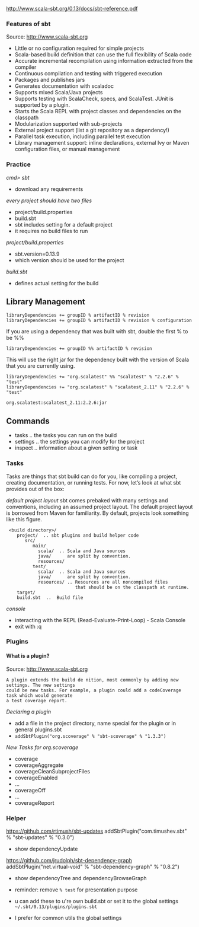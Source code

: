 http://www.scala-sbt.org/0.13/docs/sbt-reference.pdf

### Features of sbt
Source: http://www.scala-sbt.org
- Little or no configuration required for simple projects
- Scala-based build definition that can use the full flexibility of Scala code
- Accurate incremental recompilation using information extracted from the compiler
- Continuous compilation and testing with triggered execution
- Packages and publishes jars
- Generates documentation with scaladoc
- Supports mixed Scala/Java projects
- Supports testing with ScalaCheck, specs, and ScalaTest. JUnit is supported by a plugin.
- Starts the Scala REPL with project classes and dependencies on the classpath
- Modularization supported with sub-projects
- External project support (list a git repository as a dependency!)
- Parallel task execution, including parallel test execution
- Library management support: inline declarations, external Ivy or Maven configuration 
  files, or manual management

### Practice
*cmd> sbt*
- download any requirements

*every project should have two files*
- project/build.properties
- build.sbt
- sbt includes setting for a default project
- it requires no build files to run


*project/build.properties*
- sbt.version=0.13.9
- which version should be used for the project


*build.sbt*
- defines actual setting for the build

## Library Management
````
libraryDependencies += groupID % artifactID % revision
libraryDependencies += groupID % artifactID % revision % configuration
````

If you are using a dependency that was built with sbt, double the first % to be %%

````
libraryDependencies += groupID %% artifactID % revision
````
This will use the right jar for the dependency built with the version of Scala that you are currently using.

````
libraryDependencies += "org.scalatest" %% "scalatest" % "2.2.6" % "test"
libraryDependencies += "org.scalatest" % "scalatest_2.11" % "2.2.6" % "test"

org.scalatest:scalatest_2.11:2.2.6:jar
````

## Commands
- tasks .. the tasks you can run on the build
- settings .. the settings you can modify for the project 
- inspect .. information about a given setting or task


### Tasks
Tasks are things that sbt build can do for you, like compiling a project, 
creating documentation, or running tests. For now, let’s look at what sbt 
provides out of the box:


*default project layout*
sbt comes prebaked with many settings and conventions, including an 
assumed project layout. The default project layout is borrowed from Maven 
for familiarity. By default, projects look something like this figure.
````
 <build directory>/
    project/  .. sbt plugins and build helper code
       src/ 
          main/
            scala/  .. Scala and Java sources
            java/      are split by convention.
            resources/
          test/ 
            scala/  .. Scala and Java sources
            java/      are split by convention.
            resources/ .. Resources are all noncompiled files 
                          that should be on the classpath at runtime.
    target/
    build.sbt  ..  Build file
````

*console*
* interacting with the REPL (Read-Evaluate-Print-Loop) - Scala Console
* exit with :q


### Plugins

#### What is a plugin?
Source: http://www.scala-sbt.org
````text
A plugin extends the build de nition, most commonly by adding new settings. The new settings 
could be new tasks. For example, a plugin could add a codeCoverage task which would generate 
a test coverage report.
````

*Declaring a plugin*
* add a file in the project directory, name special for the plugin or in general plugins.sbt
* `addSbtPlugin("org.scoverage" % "sbt-scoverage" % "1.3.3")`

*New Tasks for org.scoverage*
* coverage
* coverageAggregate
* coverageCleanSubprojectFiles   
* coverageEnabled
* ...
* coverageOff
* ...
* coverageReport 


### Helper

https://github.com/rtimush/sbt-updates
addSbtPlugin("com.timushev.sbt" % "sbt-updates" % "0.3.0")
* show dependencyUpdate

https://github.com/jrudolph/sbt-dependency-graph
addSbtPlugin("net.virtual-void" % "sbt-dependency-graph" % "0.8.2")
* show dependencyTree and dependencyBrowseGraph
* reminder: remove ```% test``` for presentation purpose


* u can add these to u're own build.sbt or set it to the global settings
  `~/.sbt/0.13/plugins/plugins.sbt`
* I prefer for common utils the global settings
